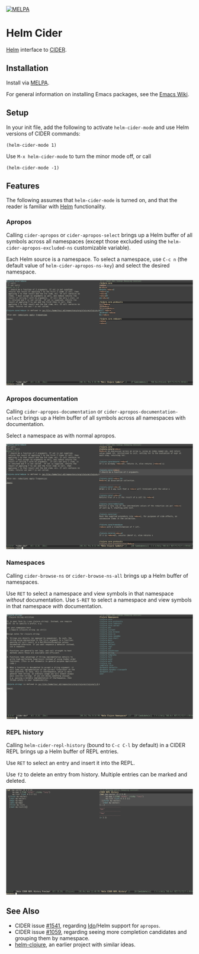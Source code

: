 [![MELPA](https://melpa.org/packages/helm-cider-badge.svg)](https://melpa.org/#/helm-cider)

# Helm Cider

[Helm](https://github.com/emacs-helm/helm) interface to [CIDER](https://github.com/clojure-emacs/cider).

## Installation

Install via [MELPA](https://melpa.org/#/).

For general information on installing Emacs packages, see the [Emacs Wiki](https://www.emacswiki.org/emacs/InstallingPackages).

## Setup

In your init file, add the following to activate `helm-cider-mode` and use Helm versions of CIDER commands:

```emacs-lisp
(helm-cider-mode 1)
```

Use `M-x helm-cider-mode` to turn the minor mode off, or call

```emacs-lisp
(helm-cider-mode -1)
```

## Features

The following assumes that `helm-cider-mode` is turned on, and that the reader is familiar with [Helm](https://github.com/emacs-helm/helm) functionality.

### Apropos

Calling `cider-apropos` or `cider-apropos-select` brings up a Helm buffer of all symbols across all namespaces (except those excluded using the `helm-cider-apropos-excluded-ns` customizable variable).

Each Helm source is a namespace. To select a namespace, use `C-c n` (the default value of `helm-cider-apropos-ns-key`) and select the desired namespace.

![Apropos](./doc/apropos.png)

### Apropos documentation

Calling `cider-apropos-documentation` or `cider-apropos-documentation-select` brings up a Helm buffer of all symbols across all namespaces with documentation.

Select a namespace as with normal apropos.

![Apropos documentation](./doc/apropos-documentation.png)

### Namespaces

Calling `cider-browse-ns` or `cider-browse-ns-all` brings up a Helm buffer of namespaces.

Use `RET` to select a namespace and view symbols in that namespace *without* documentation. Use `S-RET` to select a namespace and view symbols in that namespace *with* documentation.

![Browse namespaces](./doc/browse-ns.png)

### REPL history

Calling `helm-cider-repl-history` (bound to `C-c C-l` by default) in a CIDER REPL brings up a Helm buffer of REPL entries.

Use `RET` to select an entry and insert it into the REPL.

Use `f2` to delete an entry from history. Multiple entries can be marked and deleted.

![REPL History](./doc/repl-history.png)

## See Also

- CIDER issue [#1541](https://github.com/clojure-emacs/cider/issues/1541), regarding [Ido](https://www.gnu.org/software/emacs/manual/html_mono/ido.html)/Helm support for `apropos`.
- CIDER issue [#1059](https://github.com/clojure-emacs/cider/issues/1059), regarding seeing more completion candidates and grouping them by namespace.
- [helm-clojure](https://github.com/prepor/helm-clojure), an earlier project with similar ideas.
